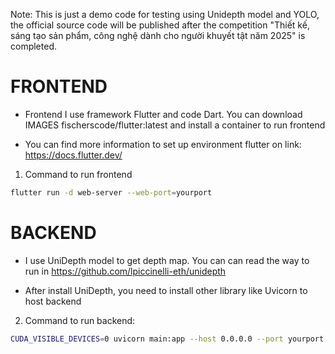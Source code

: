 Note: This is just a demo code for testing using Unidepth model and YOLO, the official source code will be published after the competition "Thiết kế, sáng tạo sản phẩm, công nghệ dành cho người khuyết tật năm 2025" is completed.
# FRONTEND

- Frontend I use framework Flutter and code Dart. You can download IMAGES fischerscode/flutter:latest and install a container to run frontend

- You can find more information to set up environment flutter on link: https://docs.flutter.dev/

1. Command to run frontend

```bash
flutter run -d web-server --web-port=yourport
```

# BACKEND

- I use UniDepth model to get depth map. You can can read the way to run in https://github.com/lpiccinelli-eth/unidepth

* After install UniDepth, you need to install other library like Uvicorn to host backend

2. Command to run backend:

```bash
CUDA_VISIBLE_DEVICES=0 uvicorn main:app --host 0.0.0.0 --port yourport
```
